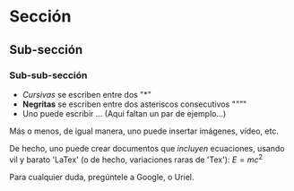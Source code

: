 # Sección
## Sub-sección
### Sub-sub-sección
- *Cursivas* se escriben entre dos "*"
- **Negritas** se escriben entre dos asteriscos consecutivos "*""*"
- Uno puede escribir ... (Aqui faltan un par de ejemplo...)


Más o menos, de igual manera, uno puede insertar imágenes, vídeo, etc.

De hecho, uno puede crear documentos que *incluyen* ecuaciones, usando vil y barato 'LaTex' (o de hecho, variaciones raras de 'Tex'): $E=mc^2$

Para cualquier duda, pregúntele a Google, o Uriel.


